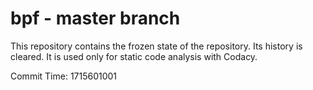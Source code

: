 # bpf - master branch

This repository contains the frozen state of the repository.
Its history is cleared. It is used only for static code
analysis with Codacy.

Commit Time: 1715601001